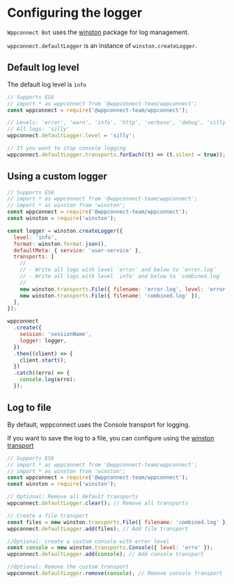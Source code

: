 # Configuring the logger

`Wppconnect Bot` uses the [winston](https://github.com/winstonjs/winston) package for log management.

`wppconnect.defaultLogger` is an instance of `winston.createLogger`.

## Default log level

The default log level is `info`

```javascript
// Supports ES6
// import * as wppconnect from '@wppconnect-team/wppconnect';
const wppconnect = require('@wppconnect-team/wppconnect');

// Levels: 'error', 'warn', 'info', 'http', 'verbose', 'debug', 'silly'
// All logs: 'silly'
wppconnect.defaultLogger.level = 'silly';

// If you want to stop console logging
wppconnect.defaultLogger.transports.forEach((t) => (t.silent = true));
```

## Using a custom logger

```javascript
// Supports ES6
// import * as wppconnect from '@wppconnect-team/wppconnect';
// import * as winston from 'winston';
const wppconnect = require('@wppconnect-team/wppconnect');
const winston = require('winston');

const logger = winston.createLogger({
  level: 'info',
  format: winston.format.json(),
  defaultMeta: { service: 'user-service' },
  transports: [
    //
    // - Write all logs with level `error` and below to `error.log`
    // - Write all logs with level `info` and below to `combined.log`
    //
    new winston.transports.File({ filename: 'error.log', level: 'error' }),
    new winston.transports.File({ filename: 'combined.log' }),
  ],
});

wppconnect
  .create({
    session: 'sessionName',
    logger: logger,
  })
  .then((client) => {
    client.start();
  })
  .catch((erro) => {
    console.log(erro);
  });
```

## Log to file

By default, wppconnect uses the Console transport for logging.

If you want to save the log to a file, you can configure
using the [winston transport](https://github.com/winstonjs/winston#transports)

```javascript
// Supports ES6
// import * as wppconnect from '@wppconnect-team/wppconnect';
// import * as winston from 'winston';
const wppconnect = require('@wppconnect-team/wppconnect');
const winston = require('winston');

// Optional: Remove all default transports
wppconnect.defaultLogger.clear(); // Remove all transports

// Create a file transport
const files = new winston.transports.File({ filename: 'combined.log' });
wppconnect.defaultLogger.add(files); // Add file transport

//Optional: create a custom console with error level
const console = new winston.transports.Console({ level: 'erro' });
wppconnect.defaultLogger.add(console); // Add console transport

//Optional: Remove the custom transport
wppconnect.defaultLogger.remove(console); // Remove console transport
```
